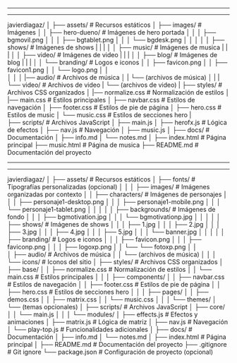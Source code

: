 
-----------------------------------------
-----------------------------------------

javierdiagaz/
│
├── assets/                  # Recursos estáticos
│   ├── images/              # Imágenes 
│   │   ├── hero-dueno/      # Imágenes de hero portada
│   │   │   ├── bgmovil.png
│   │   │   ├── bgtablet.png
│   │   │   └── bgdesk.png
│   │   │
│   │   ├── shows/           # Imágenes de shows
|   |   |
│   │   ├── music/           # Imágenes de musica
|   |   |
│   │   ├── video/           # Imágenes de video
|   |   |
│   │   ├── blog/           # Imágenes de blog
|   |   |
│   │   └── branding/        # Logos e iconos
│   │       ├── favicon.png
│   │       ├── favicon1.png
│   │       └── logo.png
│   │   
│   │
│   |── audio/               # Archivos de música
│   |   └── (archivos de música)
│   |
|   └── video/               # Archivos de video
|       └── (archivos de video)
|
├── styles/              # Archivos CSS organizados
│   |── normalize.css    # Normalización de estilos
│   |── main.css         # Estilos principales
│   ├── navbar.css       # Estilos de navegación
│   ├── footer.css       # Estilos de pie de página
│   ├── hero.css         # Estilos de music
│   └── music.css        # Estilos de secciones hero
|           
├── scripts/                 # Archivos JavaScript
│   ├── main.js
│   ├── herofx.js        # Lógica de efectos
│   ├── nav.js           # Navegación
│   ├── music.js 
│
├── docs/                    # Documentación
│   ├── info.md
│   └── notes.md
│
├── index.html               # Página principal
├── music.html               # Página de musica
├── README.md                # Documentación del proyecto


------------------------------------------
---------------------------------------


javierdiagaz/
│
├── assets/                  # Recursos estáticos
│   ├── fonts/               # Tipografías personalizadas (opcional)
│   │
│   ├── images/              # Imágenes organizadas por contexto
│   │   ├── characters/      # Imágenes de personajes
│   │   │   ├── personaje1-desktop.png
│   │   │   ├── personaje1-mobile.png
│   │   │   └── personaje1-tablet.png
│   │   │
│   │   ├── backgrounds/     # Imágenes de fondo
│   │   │   ├── bgmotivation.jpg
│   │   │   └── bgmotivationp.jpg
│   │   │
│   │   ├── shows/           # Imágenes de shows
│   │   │   ├── 1.jpg
│   │   │   ├── 2.jpg
│   │   │   ├── 3.jpg
│   │   │   ├── 4.jpg
│   │   │   ├── 5.jpg
│   │   │   └── banner.jpg
│   │   │
│   │   ├── branding/        # Logos e iconos
│   │   │   ├── favicon.png
│   │   │   ├── faviconp.png
│   │   │   ├── logoxp.png
│   │   └── └── fotoxp.png
│   │   
│   ├── audio/               # Archivos de música
│   │   └── (archivos de música)
│   │
│   └── icons/               # Iconos del sitio
│
├── styles/                  # Archivos CSS organizados
│   ├── base/
│   │   ├── normalize.css    # Normalización de estilos
│   │   └── main.css         # Estilos principales
│   │
│   ├── components/
│   │   ├── navbar.css       # Estilos de navegación
│   │   ├── footer.css       # Estilos de pie de página
│   │   ├── hero.css       # Estilos de secciones hero
│   │
│   ├── pages/
│   │   ├── demos.css
│   │   ├── matrix.css
│   │   └── music.css
│   │
│   └── themes/
│       └── (temas opcionales)
│
├── scripts/                 # Archivos JavaScript
│   ├── core/
│   │   └── main.js
│   │
│   └── modules/
│       ├── effects.js       # Efectos y animaciones
│       ├── matrix.js        # Lógica de matriz
│       ├── nav.js           # Navegación
│       └── play-top.js      # Funcionalidades adicionales
│
├── docs/                    # Documentación
│   ├── info.md
│   └── notes.md
│
├── index.html               # Página principal
│
├── README.md                # Documentación del proyecto
├── .gitignore               # Git ignore
└── package.json             # Configuración de proyecto (opcional)